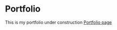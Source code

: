 # Portfolio
This is my portfolio under construction
[Portfolio page](https://htmlpreview.github.io/?https://github.com/Abdullahi-a-hussein/Portfolio/blob/master/templates/header.html)

